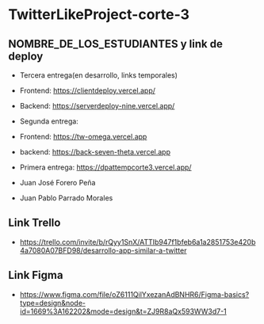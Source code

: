 # TwitterLikeProject-corte-3

## NOMBRE_DE_LOS_ESTUDIANTES y link de deploy

- Tercera entrega(en desarrollo, links temporales)
- Frontend: https://clientdeploy.vercel.app/
- Backend: https://serverdeploy-nine.vercel.app/

- Segunda entrega:
- Frontend: https://tw-omega.vercel.app
- backend: https://back-seven-theta.vercel.app

- Primera entrega: https://dpattempcorte3.vercel.app/
- Juan José Forero Peña
- Juan Pablo Parrado Morales

## Link Trello

- https://trello.com/invite/b/rQyy1SnX/ATTIb947f1bfeb6a1a2851753e420b4a7080A07BFD98/desarrollo-app-similar-a-twitter

## Link Figma

- https://www.figma.com/file/oZ6111QilYxezanAdBNHR6/Figma-basics?type=design&node-id=1669%3A162202&mode=design&t=ZJ9R8aQx593WW3d7-1
